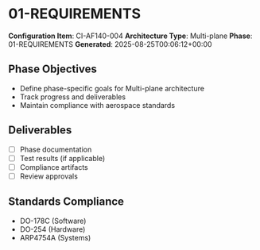# 01-REQUIREMENTS

**Configuration Item**: CI-AF140-004
**Architecture Type**: Multi-plane
**Phase**: 01-REQUIREMENTS
**Generated**: 2025-08-25T00:06:12+00:00

## Phase Objectives
- Define phase-specific goals for Multi-plane architecture
- Track progress and deliverables
- Maintain compliance with aerospace standards

## Deliverables
- [ ] Phase documentation
- [ ] Test results (if applicable)
- [ ] Compliance artifacts
- [ ] Review approvals

## Standards Compliance
- DO-178C (Software)
- DO-254 (Hardware)
- ARP4754A (Systems)
